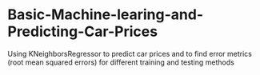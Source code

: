 # Basic-Machine-learing-and-Predicting-Car-Prices
Using KNeighborsRegressor to predict car prices and to find error metrics (root mean squared errors) for different training and testing methods
